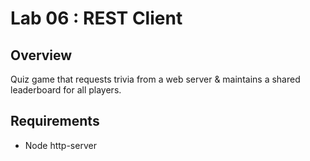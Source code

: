 # Lab 06 : REST Client

## Overview 
Quiz game that requests trivia from a web server & maintains a shared leaderboard for all players.

## Requirements
- Node http-server